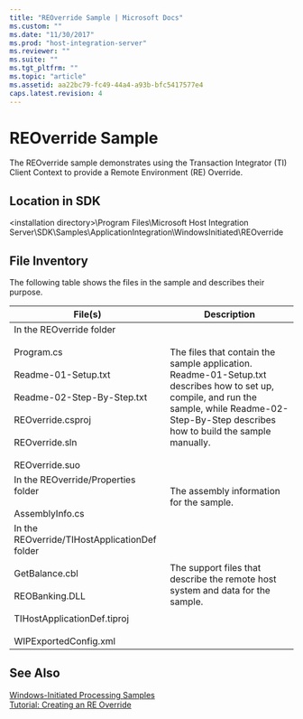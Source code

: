 ```yaml
---
title: "REOverride Sample | Microsoft Docs"
ms.custom: ""
ms.date: "11/30/2017"
ms.prod: "host-integration-server"
ms.reviewer: ""
ms.suite: ""
ms.tgt_pltfrm: ""
ms.topic: "article"
ms.assetid: aa22bc79-fc49-44a4-a93b-bfc5417577e4
caps.latest.revision: 4
---
```

# REOverride Sample
The REOverride sample demonstrates using the Transaction Integrator (TI) Client Context to provide a Remote Environment (RE) Override.  
  
## Location in SDK  
 \<installation directory>\Program Files\Microsoft Host Integration Server\SDK\Samples\ApplicationIntegration\WindowsInitiated\REOverride  
  
## File Inventory  
 The following table shows the files in the sample and describes their purpose.  
  
|File(s)|Description|  
|---------------|-----------------|  
|In the REOverride folder<br /><br /> Program.cs<br /><br /> Readme-01-Setup.txt<br /><br /> Readme-02-Step-By-Step.txt<br /><br /> REOverride.csproj<br /><br /> REOverride.sln<br /><br /> REOverride.suo|The files that contain the sample application. Readme-01-Setup.txt describes how to set up, compile, and run the sample, while Readme-02-Step-By-Step describes how to build the sample manually.|  
|In the REOverride/Properties folder<br /><br /> AssemblyInfo.cs|The assembly information for the sample.|  
|In the REOverride/TIHostApplicationDef folder<br /><br /> GetBalance.cbl<br /><br /> REOBanking.DLL<br /><br /> TIHostApplicationDef.tiproj<br /><br /> WIPExportedConfig.xml|The support files that describe the remote host system and data for the sample.|  
  
## See Also  
 [Windows-Initiated Processing Samples](../core/windows-initiated-processing-samples.md)   
 [Tutorial: Creating an RE Override](../core/tutorial-creating-an-re-override.md)